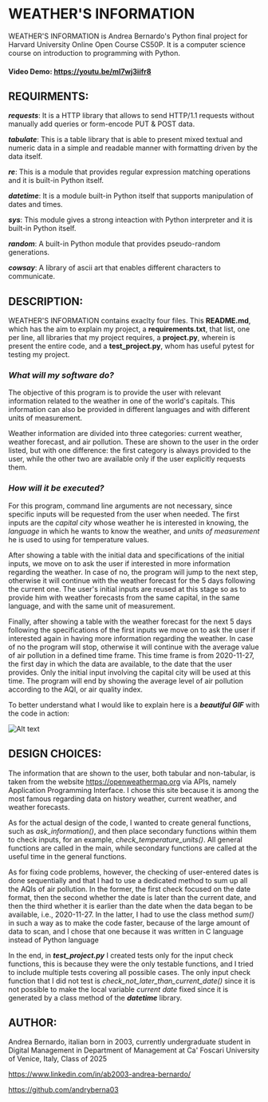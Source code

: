 # WEATHER'S INFORMATION
WEATHER'S INFORMATION is Andrea Bernardo's Python final project for Harvard University Online Open Course CS50P. It is a computer science course on introduction to programming with Python.

#### Video Demo: <https://youtu.be/mI7wj3iifr8>

## REQUIRMENTS:

**_requests_**: It is a HTTP library that allows to send HTTP/1.1 requests without manually add queries or form-encode PUT & POST data.

**_tabulate_**: This is a table library that is able to present mixed textual and numeric data in a simple and readable manner with formatting driven by the data itself.

**_re_**: This is a module that provides regular expression matching operations and it is built-in Python itself.

**_datetime_**: It is a module built-in Python itself that supports manipulation of dates and times.

**_sys_**: This module gives a strong inteaction with Python interpreter and it is built-in Python itself.

**_random_**: A built-in Python module that provides pseudo-random generations.

**_cowsay_**: A library of ascii art that enables different characters to communicate.

## DESCRIPTION:
WEATHER'S INFORMATION contains exaclty four files. This **README.md**, which has the aim to explain my project, a **requirements.txt**, that list, one per line, all libraries that my project requires, a **project.py**, wherein is present the entire code, and a **test_project.py**, whom has useful pytest for testing my project.

### _What will my software do?_

The objective of this program is to provide the user with relevant information related to the weather in one of the world's capitals. This information can also be provided in different languages and with different units of measurement.

Weather information are divided into three categories: current weather, weather forecast, and air pollution. These are shown to the user in the order listed, but with one difference: the first category is always provided to the user, while the other two are available only if the user explicitly requests them.

### _How will it be executed?_

For this program, command line arguments are not necessary, since specific inputs will be requested from the user when needed. The first inputs are the _capital city_ whose weather he is interested in knowing, the _language_ in which he wants to know the weather, and _units of measurement_ he is used to using for temperature values.

After showing a table with the initial data and specifications of the initial inputs, we move on to ask the user if interested in more information regarding the weather. In case of no, the program will jump to the next step, otherwise it will continue with the weather forecast for the 5 days following the current one. The user's initial inputs are reused at this stage so as to provide him with weather forecasts from the same capital, in the same language, and with the same unit of measurement.

Finally, after showing a table with the weather forecast for the next 5 days following the specifications of the first inputs we move on to ask the user if interested again in having more information regarding the weather. In case of no the program will stop, otherwise it will continue with the average value of air pollution in a defined time frame. This time frame is from 2020-11-27, the first day in which the data are available, to the date that the user provides. Only the initial input involving the capital city will be used at this time. The program will end by showing the average level of air pollution according to the AQI, or air quality index.

To better understand what I would like to explain here is a **_beautiful GIF_** with the code in action:

![Alt text](<CS50P final project functioning.gif>)

## DESIGN CHOICES:
The information that are shown to the user, both tabular and non-tabular, is taken from the website <https://openweathermap.org> via APIs, namely Application Programming Interface. I chose this site because it is among the most famous regarding data on history weather, current weather, and weather forecasts.

As for the actual design of the code, I wanted to create general functions, such as _ask_information()_, and then place secondary functions within them to check inputs, for an example, _check_temperature_units()_. All general functions are called in the main, while secondary functions are called at the useful time in the general functions.

As for fixing code problems, however, the checking of user-entered dates is done sequentially and that I had to use a dedicated method to sum up all the AQIs of air pollution. In the former, the first check focused on the date format, then the second whether the date is later than the current date, and then the third whether it is earlier than the date when the data began to be available, i.e., 2020-11-27. In the latter, I had to use the class method _sum()_ in such a way as to make the code faster, because of the large amount of data to scan, and I chose that one because it was written in C language instead of Python language

In the end, in  **_test_project.py_** I created tests only for the input check functions, this is because they were the only testable functions, and I tried to include multiple tests covering all possible cases. The only input check function that I did not test is _check_not_later_than_current_date()_ since it is not possible to make the local variable _current date_ fixed since it is generated by a class method of the **_datetime_** library.

## AUTHOR: 
Andrea Bernardo, italian born in 2003, currently undergraduate student in Digital Management in  Department of Management at Ca' Foscari University of Venice, Italy, Class of 2025 

<https://www.linkedin.com/in/ab2003-andrea-bernardo/>

<https://github.com/andryberna03>
